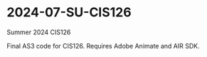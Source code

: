 # 2024-07-SU-CIS126
 Summer 2024 CIS126

 Final AS3 code for CIS126. Requires Adobe Animate and AIR SDK. 
